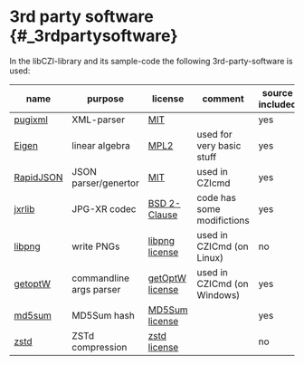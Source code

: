 3rd party software                 {#_3rdpartysoftware}
==================

In the libCZI-library and its sample-code the following 3rd-party-software is used:

name                                                  |  purpose                 | license          | comment                       | source included
 ---------------------------------------------------- | ------------------------ | ---------------- | ----------------------------- | -----
 [pugixml](https://github.com/zeux/pugixml)           | XML-parser               | [MIT]            |                               | yes
 [Eigen](http://eigen.tuxfamily.org/)                 | linear algebra           | [MPL2]           | used for very basic stuff     | yes
 [RapidJSON](http://rapidjson.org/)                   | JSON parser/genertor     | [MIT]            | used in CZIcmd                | yes
 [jxrlib](https://jxrlib.codeplex.com/)               | JPG-XR codec             | [BSD 2-Clause]   | code has some modifictions    | yes
 [libpng](http://libpng.org/pub/png/libpng.html)      | write PNGs               | [libpng license] | used in CZICmd (on Linux)     | no
 [getoptW](https://github.com/bluebaroncanada/getoptW)| commandline args parser  | [getOptW license]| used in CZICmd (on Windows)   | yes
 [md5sum](https://sourceforge.net/projects/md5sum/)   | MD5Sum hash              | [MD5Sum license] |                               | yes
 [zstd](https://github.com/facebook/zstd/)            | ZSTd compression         | [zstd license]   |                               | no

 
 [MIT]: https://opensource.org/licenses/MIT   "MIT"
 [MPL2]: https://opensource.org/licenses/MPL-2.0 "MPL2"
 [BSD 2-Clause]: https://opensource.org/licenses/BSD-2-Clause "BSD 2-Clause"
 [libpng license]: http://libpng.org/pub/png/src/libpng-LICENSE.txt "libpng license"
 [getOptW license]: https://github.com/bluebaroncanada/getoptW/#licence] "getOptW license"
 [MD5Sum license]: http://www.cv.nrao.edu/glish/copyright/md5.html "MD5Sum license"
 [zstd license]: https://github.com/facebook/zstd/blob/dev/LICENSE "ZStd license"

